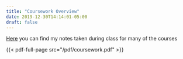 ```yaml
---
title: "Coursework Overview"
date: 2019-12-30T14:14:01-05:00
draft: false
---
```


[Here](/course-notes) you can find my notes taken during class for many of the courses

{{< pdf-full-page src="/pdf/coursework.pdf" >}}
